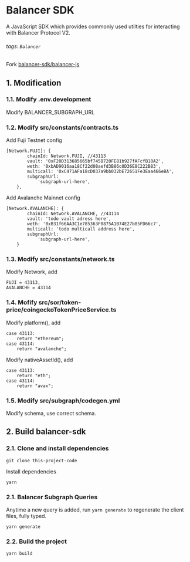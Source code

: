 # Balancer SDK

A JavaScript SDK which provides commonly used utilties for interacting with Balancer Protocol V2.

###### tags: `Balancer`

Fork [balancer-sdk/balancer-js](https://github.com/balancer-labs/balancer-sdk/tree/develop/balancer-js)

## 1. Modification

### 1.1. Modify .env.development

Modify BALANCER_SUBGRAPH_URL

### 1.2. Modify src/constants/contracts.ts

Add Fuji Testnet config

```config=
[Network.FUJI]: {
        chainId: Network.FUJI, //43113
        vault: '0xF20D313685665bf745B720FE81b927fAFcfB18A2',
        weth: '0xbAD9016aa18Cf22d08aefd3B86c0D36E8C222B83',
        multicall: '0xC471AFa18cD037a9bb032bE72651Fe3Eaa466eBA',
        subgraphUrl:
            'subgraph-url-here',
    },
```

Add Avalanche Mainnet config

```config=
[Network.AVALANCHE]: {
        chainId: Network.AVALANCHE, //43114
        vault: 'todo vault adress here',
        weth: '0xB31f66AA3C1e785363F0875A1B74E27b85FD66c7',
        multicall: 'todo multicall address here',
        subgraphUrl:
            'subgraph-url-here',
    }
```

### 1.3. Modify src/constants/network.ts

Modify Network, add

```typescript=
FUJI = 43113,
AVALANCHE = 43114
```

### 1.4. Mofify src/sor/token-price/coingeckoTokenPriceService.ts

Modify platform(), add

```typescript=
case 43113:
    return "ethereum";
case 43114:
    return "avalanche";
```

Modify nativeAssetId(), add

```typescript=
case 43113:
    return "eth";
case 43114:
    return "avax";
```

### 1.5. Modify src/subgraph/codegen.yml

Modify schema, use correct schema.

## 2. Build balancer-sdk

### 2.1. Clone and install dependencies

```bash=
git clone this-project-code
```

Install dependencies
```bash=
yarn
```

### 2.1. Balancer Subgraph Queries

Anytime a new query is added, run `yarn generate` to regenerate the client files, fully typed.

```bash=
yarn generate
```

### 2.2. Build the project

```bash=
yarn build
```






